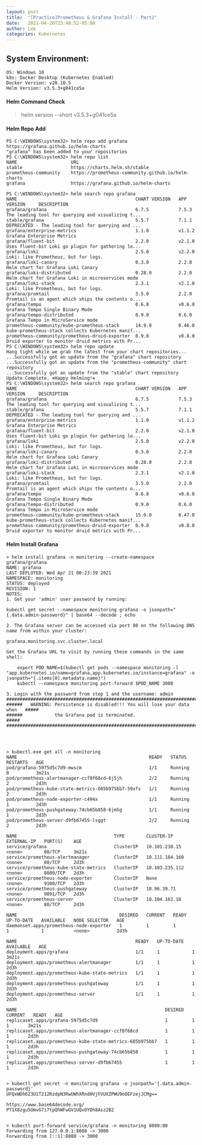 ```yaml
---
layout: post
title:  "[Practice]Prometheus & Grafana Install - Part2"
date:   2021-04-20T23:48:52-05:00
author: Lee
categories: Kubernetes
---
```


## System Environment:
    OS: Windows 10 
    k8s: Docker Desktop (Kubernetes Enabled)
    Docker Version: v20.10.5
    Helm Version: v3.5.3+g041ce5a



#### Helm Command Check 

   > helm version --short
	v3.5.3+g041ce5a

#### Helm Repo Add 
    PS C:\WINDOWS\system32> helm repo add grafana https://grafana.github.io/helm-charts
    "grafana" has been added to your repositories
    PS C:\WINDOWS\system32> helm repo list
    NAME                    URL
    stable                  https://charts.helm.sh/stable
    prometheus-community    https://prometheus-community.github.io/helm-charts
    grafana                 https://grafana.github.io/helm-charts

    PS C:\WINDOWS\system32> helm search repo grafana
    NAME                                            CHART VERSION   APP VERSION     DESCRIPTION
    grafana/grafana                                 6.7.5           7.5.3           The leading tool for querying and visualizing t...
    stable/grafana                                  5.5.7           7.1.1           DEPRECATED - The leading tool for querying and ...
    grafana/enterprise-metrics                      1.1.0           v1.1.2          Grafana Enterprise Metrics
    grafana/fluent-bit                              2.2.0           v2.1.0          Uses fluent-bit Loki go plugin for gathering lo...
    grafana/loki                                    2.5.0           v2.2.0          Loki: like Prometheus, but for logs.
    grafana/loki-canary                             0.3.0           2.2.0           Helm chart for Grafana Loki Canary
    grafana/loki-distributed                        0.28.0          2.2.0           Helm chart for Grafana Loki in microservices mode
    grafana/loki-stack                              2.3.1           v2.1.0          Loki: like Prometheus, but for logs.
    grafana/promtail                                3.5.0           2.2.0           Promtail is an agent which ships the contents o...
    grafana/tempo                                   0.6.8           v0.6.0          Grafana Tempo Single Binary Mode
    grafana/tempo-distributed                       0.9.0           0.6.0           Grafana Tempo in MicroService mode
    prometheus-community/kube-prometheus-stack      14.9.0          0.46.0          kube-prometheus-stack collects Kubernetes manif...
    prometheus-community/prometheus-druid-exporter  0.9.0           v0.8.0          Druid exporter to monitor druid metrics with Pr...
    PS C:\WINDOWS\system32> helm repo update
    Hang tight while we grab the latest from your chart repositories...
    ...Successfully got an update from the "grafana" chart repository
    ...Successfully got an update from the "prometheus-community" chart repository
    ...Successfully got an update from the "stable" chart repository
    Update Complete. ⎈Happy Helming!⎈
    PS C:\WINDOWS\system32> helm search repo grafana
    NAME                                            CHART VERSION   APP VERSION     DESCRIPTION
    grafana/grafana                                 6.7.5           7.5.3           The leading tool for querying and visualizing t...
    stable/grafana                                  5.5.7           7.1.1           DEPRECATED - The leading tool for querying and ...
    grafana/enterprise-metrics                      1.1.0           v1.1.2          Grafana Enterprise Metrics
    grafana/fluent-bit                              2.2.0           v2.1.0          Uses fluent-bit Loki go plugin for gathering lo...
    grafana/loki                                    2.5.0           v2.2.0          Loki: like Prometheus, but for logs.
    grafana/loki-canary                             0.3.0           2.2.0           Helm chart for Grafana Loki Canary
    grafana/loki-distributed                        0.28.0          2.2.0           Helm chart for Grafana Loki in microservices mode
    grafana/loki-stack                              2.3.1           v2.1.0          Loki: like Prometheus, but for logs.
    grafana/promtail                                3.5.0           2.2.0           Promtail is an agent which ships the contents o...
    grafana/tempo                                   0.6.8           v0.6.0          Grafana Tempo Single Binary Mode
    grafana/tempo-distributed                       0.9.0           0.6.0           Grafana Tempo in MicroService mode
    prometheus-community/kube-prometheus-stack      15.0.0          0.47.0          kube-prometheus-stack collects Kubernetes manif...
    prometheus-community/prometheus-druid-exporter  0.9.0           v0.8.0          Druid exporter to monitor druid metrics with Pr...



#### Helm Install Grafana
    > helm install grafana -n monitoring --create-namespace grafana/grafana
    NAME: grafana
    LAST DEPLOYED: Wed Apr 21 00:23:39 2021
    NAMESPACE: monitoring
    STATUS: deployed
    REVISION: 1
    NOTES:
    1. Get your 'admin' user password by running:

    kubectl get secret --namespace monitoring grafana -o jsonpath="{.data.admin-password}" | base64 --decode ; echo

    2. The Grafana server can be accessed via port 80 on the following DNS name from within your cluster:

    grafana.monitoring.svc.cluster.local

    Get the Grafana URL to visit by running these commands in the same shell:

        export POD_NAME=$(kubectl get pods --namespace monitoring -l "app.kubernetes.io/name=grafana,app.kubernetes.io/instance=grafana" -o jsonpath="{.items[0].metadata.name}")
        kubectl --namespace monitoring port-forward $POD_NAME 3000

    3. Login with the password from step 1 and the username: admin
    #################################################################################
    ######   WARNING: Persistence is disabled!!! You will lose your data when   #####
    ######            the Grafana pod is terminated.                            #####
    #################################################################################




    > kubectl.exe get all -n monitoring
    NAME                                                 READY   STATUS    RESTARTS   AGE
    pod/grafana-5975d5c7d9-mwscm                         1/1     Running   0          3m21s
    pod/prometheus-alertmanager-ccf8f68cd-6j5jh          2/2     Running   2          2d3h
    pod/prometheus-kube-state-metrics-685b975bb7-59xfs   1/1     Running   2          2d3h
    pod/prometheus-node-exporter-c494x                   1/1     Running   1          2d3h
    pod/prometheus-pushgateway-74cb65b858-6jm5g          1/1     Running   1          2d3h
    pod/prometheus-server-d9fb67455-lsggt                2/2     Running   2          2d3h

    NAME                                    TYPE        CLUSTER-IP       EXTERNAL-IP   PORT(S)    AGE
    service/grafana                         ClusterIP   10.101.238.15    <none>        80/TCP     3m21s
    service/prometheus-alertmanager         ClusterIP   10.111.184.160   <none>        80/TCP     2d3h
    service/prometheus-kube-state-metrics   ClusterIP   10.103.235.112   <none>        8080/TCP   2d3h
    service/prometheus-node-exporter        ClusterIP   None             <none>        9100/TCP   2d3h
    service/prometheus-pushgateway          ClusterIP   10.96.39.71      <none>        9091/TCP   2d3h
    service/prometheus-server               ClusterIP   10.104.162.18    <none>        80/TCP     2d3h

    NAME                                      DESIRED   CURRENT   READY   UP-TO-DATE   AVAILABLE   NODE SELECTOR   AGE
    daemonset.apps/prometheus-node-exporter   1         1         1       1            1           <none>          2d3h

    NAME                                            READY   UP-TO-DATE   AVAILABLE   AGE
    deployment.apps/grafana                         1/1     1            1           3m21s
    deployment.apps/prometheus-alertmanager         1/1     1            1           2d3h
    deployment.apps/prometheus-kube-state-metrics   1/1     1            1           2d3h
    deployment.apps/prometheus-pushgateway          1/1     1            1           2d3h
    deployment.apps/prometheus-server               1/1     1            1           2d3h

    NAME                                                       DESIRED   CURRENT   READY   AGE
    replicaset.apps/grafana-5975d5c7d9                         1         1         1       3m21s
    replicaset.apps/prometheus-alertmanager-ccf8f68cd          1         1         1       2d3h
    replicaset.apps/prometheus-kube-state-metrics-685b975bb7   1         1         1       2d3h
    replicaset.apps/prometheus-pushgateway-74cb65b858          1         1         1       2d3h
    replicaset.apps/prometheus-server-d9fb67455                1         1         1       2d3h


    > kubectl get secret -n monitoring grafana -o jsonpath='{.data.admin-password}'
    UFQxWDh6Z3U1T212RzdpN3RwUWhXRndHVjFVUXZPWU9oOEFzejJCMg==

    https://www.base64decode.org/
    PT1X8zgu5OmvG7i7tpQhWFwGV1UQvOYOh8Asz2B2


    > kubectl port-forward service/grafana -n monitoring 8080:80
    Forwarding from 127.0.0.1:8080 -> 3000
    Forwarding from [::1]:8080 -> 3000
